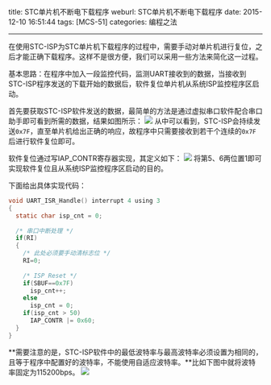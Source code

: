 title: STC单片机不断电下载程序
weburl: STC单片机不断电下载程序
date: 2015-12-10 16:51:44
tags: [MCS-51]
categories: 编程之法

---

在使用STC-ISP为STC单片机下载程序的过程中，需要手动对单片机进行复位，之后才能正确下载程序。这样不是很方便，我们可以采用一些方法来简化这一过程。

基本思路：在程序中加入一段监控代码，监测UART接收到的数据，当接收到STC-ISP程序发送的下载开始的数据后，软件复位单片机从系统ISP监控程序区启动。

<!--more-->

首先要获取STC-ISP软件发送的数据，最简单的方法是通过虚拟串口软件配合串口助手即可看到所需的数据，结果如图所示：
![](https://pic.gaomf.store/51MCU20151210163116.png)
从中可以看到，STC-ISP会持续发送`0x7F`，直至单片机给出正确的响应，故程序中只需要接收到若干个连续的`0x7F`后进行软件复位即可。

软件复位通过写IAP_CONTR寄存器实现，其定义如下：
![](https://pic.gaomf.store/51MCU20151210164210.png)
将第5、6两位置1即可实现软件复位且从系统ISP监控程序区启动的目的。

下面给出具体实现代码：
``` C
void UART_ISR_Handle() interrupt 4 using 3
{
  static char isp_cnt = 0;
  
  /* 串口中断处理 */
  if(RI)
  {
    /* 此处必须要手动清标志位 */
    RI=0;
 	
    /* ISP Reset */
    if(SBUF==0x7F)
      isp_cnt++;
    else
      isp_cnt = 0;
    if(isp_cnt > 50)
      IAP_CONTR |= 0x60;	
  }
}
```

**需要注意的是，STC-ISP软件中的最低波特率与最高波特率必须设置为相同的，且等于程序中配置好的波特率，不能使用自适应波特率。**比如下图中就将波特率固定为115200bps。
![](https://pic.gaomf.store/51MCU20151210165012.png)
